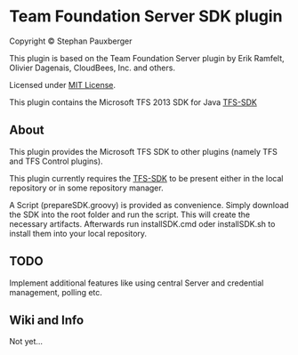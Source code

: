 Team Foundation Server SDK plugin
============================
Copyright &copy; Stephan Pauxberger

This plugin is based on the Team Foundation Server plugin by Erik Ramfelt, Olivier Dagenais, CloudBees, Inc. and others.

Licensed under [MIT License].

This plugin contains the Microsoft TFS 2013 SDK for Java [TFS-SDK]
 
About
-----
This plugin provides the Microsoft TFS SDK to other plugins (namely TFS and TFS Control plugins).
    
This plugin currently requires the [TFS-SDK] to be present either in the local repository or in some repository
manager.

A Script (prepareSDK.groovy) is provided as convenience. Simply download the SDK into the root folder and run the script.
This will create the necessary artifacts. Afterwards run installSDK.cmd oder installSDK.sh to install them into your local
repository.

TODO
----
Implement additional features like using central Server and credential management, polling etc.


Wiki and Info
-------------
Not yet...

[MIT License]: http://opensource.org/licenses/MIT
[TFS-SDK]: http://www.microsoft.com/en-us/download/details.aspx?id=40785
